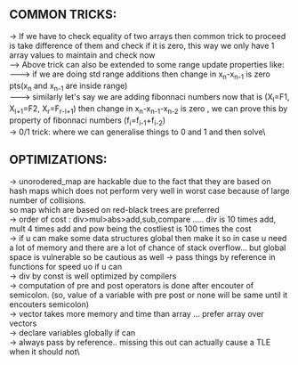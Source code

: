 **COMMON TRICKS:**
--
-> If we have to check equality of two arrays then common trick to proceed is take difference of them and check if it is zero, this way we only have 1 array values to maintain and check now\
--> Above trick can also be extended to some range update properties like:\
---> if we are doing std range additions then change in x<sub>n</sub>-x<sub>n-1</sub> is zero pts(x<sub>n</sub> and x<sub>n-1</sub> are inside range)\
---> similarly let's say we are adding fibonnaci numbers now that is (X<sub>l</sub>=F1, X<sub>l+1</sub>=F2, X<sub>r</sub>=F<sub>r-l+1</sub>) then change in x<sub>n</sub>-x<sub>n-1</sub>-x<sub>n-2</sub> is zero , we can prove this by property of fibonnaci numbers (f<sub>i</sub>=f<sub>i-1</sub>+f<sub>i-2</sub>)\
-> 0/1 trick: where we can generalise things to 0 and 1 and then solve\




**OPTIMIZATIONS:**
--

-> unorodered_map are hackable due to the fact that they are based on hash maps which does not perform very well in worst case because of large number of collisions.\
so map which are based on red-black trees are preferred\
-> order of cost : div>mul>abs>add,sub,compare  ..... div is 10 times add, mult 4 times add and pow being the costliest is 100 times the cost\
-> if u can make some data structures global then make it so in case u need a lot of memory and there are a lot of chance of stack overflow... but global space is vulnerable so be 
cautious as well
-> pass things by reference in functions for speed uo if u can\
-> div by const is well optimized by compilers\
-> computation of pre and post operators is done after encouter of semicolon. (so, value of a variable with pre post or none will be same until it encouters semicolon)\
-> vector takes more memory and time than array ... prefer array over vectors\
-> declare variables globally if can\
-> always pass by reference.. missing this out can actually cause a TLE when it should not\

